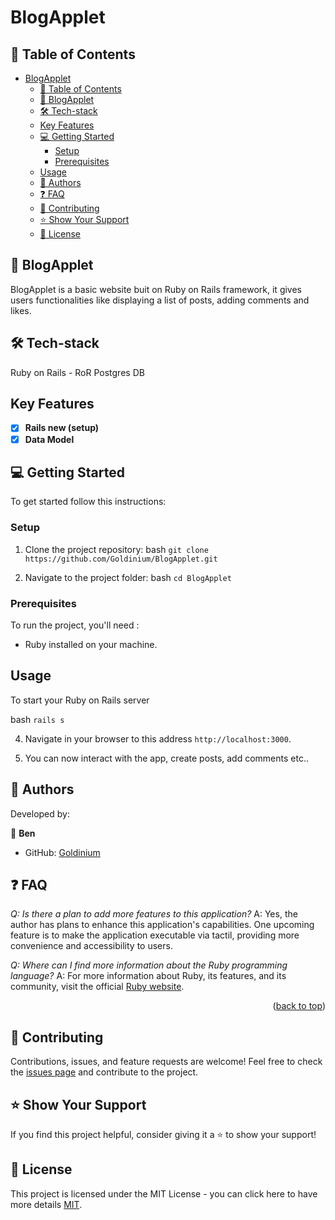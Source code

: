 # BlogApplet

## 📗 Table of Contents

- [BlogApplet](#blog_app)
  - [📗 Table of Contents](#-table-of-contents)
  - [📖 BlogApplet ](#-blog_app-)
  - [🛠 Tech-stack ](#-tech-stack-)
  - [Key Features ](#key-features-)
  - [💻 Getting Started ](#-getting-started-)
    - [Setup ](#setup-)
    - [Prerequisites ](#prerequisites-)
  - [Usage ](#usage-)
  - [👥 Authors ](#-authors-)
  - [❓ FAQ ](#-faq-)
  - [🤝 Contributing ](#-contributing-)
  - [⭐️ Show Your Support ](#️-show-your-support-)
  - [📜 License ](#-license-)

## 📖 BlogApplet <a name="about-project"></a>

BlogApplet is a basic website buit on Ruby on Rails framework, it gives users functionalities like displaying a list of posts, adding comments and likes.

## 🛠 Tech-stack <a name="tech-stack"></a>

Ruby on Rails - RoR
Postgres DB

## Key Features <a name="key-features"></a>
- [x] **Rails new (setup)**
- [x] **Data Model**

## 💻 Getting Started <a name="getting-started"></a>

To get started follow this instructions:

### Setup <a name="setup"></a>

1. Clone the project repository:
   bash
   `git clone https://github.com/Goldinium/BlogApplet.git`
   

2. Navigate to the project folder:
   bash
   `cd BlogApplet`

   

### Prerequisites <a name="prerequisites"></a>

To run the project, you'll need :

- Ruby installed on your machine.

## Usage <a name="usage"></a>

To start your Ruby on Rails server

   bash
   `rails s`


4. Navigate in your browser to this address `http://localhost:3000`.

5. You can now interact with the app, create posts, add comments etc..


## 👥 Authors <a name="authors"></a>

Developed by:

👤 **Ben**
-   GitHub: [Goldinium](https://github.com/Goldinium)

## ❓ FAQ <a name="faq"></a>

*Q: Is there a plan to add more features to this application?*
A: Yes, the author has plans to enhance this application's capabilities. One upcoming feature is to make the application executable via tactil, providing more convenience and accessibility to users.
 

*Q: Where can I find more information about the Ruby programming language?*
A: For more information about Ruby, its features, and its community, visit the official [Ruby website](https://www.ruby-lang.org/).

<p align="right">(<a href="#readme-top">back to top</a>)</p>

## 🤝 Contributing <a name="contributing"></a>

Contributions, issues, and feature requests are welcome! Feel free to check the [issues page](https://github.com/ClaudiaRojasSoto/Blog_App/issues) and contribute to the project.

## ⭐️ Show Your Support <a name="support"></a>

If you find this project helpful, consider giving it a ⭐️ to show your support!

## 📜 License <a name="license"></a>

This project is licensed under the MIT License - you can click here to have more details [MIT](LICENSE.md).
